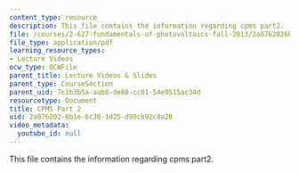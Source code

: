 ```yaml
---
content_type: resource
description: This file contains the information regarding cpms part2.
file: /courses/2-627-fundamentals-of-photovoltaics-fall-2013/2a0762026b1e6c301d25d90cb92c8a20_MIT2_627F13_lec19.pdf
file_type: application/pdf
learning_resource_types:
- Lecture Videos
ocw_type: OCWFile
parent_title: Lecture Videos & Slides
parent_type: CourseSection
parent_uid: 7c1b3b5a-aab8-de88-cc01-54e9515ac34d
resourcetype: Document
title: CPMS Part 2
uid: 2a076202-6b1e-6c30-1d25-d90cb92c8a20
video_metadata:
  youtube_id: null
---
```

This file contains the information regarding cpms part2.

